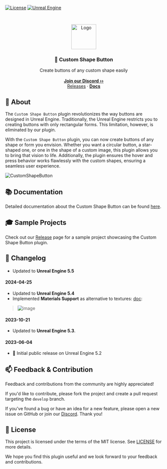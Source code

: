 <a href="https://github.com/JanSeliv/CustomShapeButton/blob/main/LICENSE">![License](https://img.shields.io/badge/license-MIT-brightgreen.svg)</a>
<a href="https://www.unrealengine.com/">![Unreal Engine](https://img.shields.io/badge/Unreal-5.5-dea309?style=flat&logo=unrealengine)</a>

<br/>
<p align="center">
<a href="https://github.com/JanSeliv/CustomShapeButton">
<img src="https://github.com/JanSeliv/CustomShapeButton/blob/main/Resources/Icon128.png?raw=true" alt="Logo" width="80" height="80">
</a>
<h3 align="center">🔘 Custom Shape Button</h3>
<p align="center">
Create buttons of any custom shape easily
<br/>
<br/>
<a href="https://discord.gg/jbWgwDefnE"><strong>Join our Discord ››</strong></a>
<br/>
<a href="https://github.com/JanSeliv/CustomShapeButton/releases">Releases</a>
·
<a href="https://docs.google.com/document/d/1Ws76obIHRMtsdOjB6YP9K7LTjJR-R56h2uv65PKUBL4"><strong>Docs</strong></a>
</p>

## 🌟 About

The `Custom Shape Button` plugin revolutionizes the way buttons are designed in Unreal Engine. Traditionally, the Unreal Engine restricts you to creating buttons with only rectangular forms. This limitation, however, is eliminated by our plugin.

With the `Custom Shape Button` plugin, you can now create buttons of any shape or form you envision. Whether you want a circular button, a star-shaped one, or one in the shape of a custom image, this plugin allows you to bring that vision to life. Additionally, the plugin ensures the hover and press behavior works flawlessly with the custom shapes, ensuring a seamless user experience.

![CustomShapeButton](https://github.com/JanSeliv/CustomShapeButton/assets/20540872/46c3be2c-b325-4528-a626-16a4bb2b4d9c)

## 📚 Documentation

Detailed documentation about the Custom Shape Button can be found [here](https://docs.google.com/document/d/1Ws76obIHRMtsdOjB6YP9K7LTjJR-R56h2uv65PKUBL4).

## 🎓 Sample Projects

Check out our [Release](https://github.com/JanSeliv/CustomShapeButton/releases) page for a sample project showcasing the Custom Shape Button plugin.

## 📅 Changelog
#### 
- Updated to **Unreal Engine 5.5**
#### 2024-04-25
- Updated to **Unreal Engine 5.4**
- Implemented **Materials Support** as alternative to textures: [doc](https://docs.google.com/document/d/1Ws76obIHRMtsdOjB6YP9K7LTjJR-R56h2uv65PKUBL4/edit#heading=h.jlxkng80vqbe):
> ![image](https://github.com/JanSeliv/CustomShapeButton/assets/20540872/c4a083d2-494e-400f-b363-1ffa795024fa)
#### 2023-10-21
- Updated to **Unreal Engine 5.3**.
#### 2023-06-04
- 🎉 Initial public release on Unreal Engine 5.2

## 📫 Feedback & Contribution

Feedback and contributions from the community are highly appreciated!

If you'd like to contribute, please fork the project and create a pull request targeting the `develop` branch.

If you've found a bug or have an idea for a new feature, please open a new issue on GitHub or join our [Discord](https://discord.gg/jbWgwDefnE). Thank you!

## 📜 License

This project is licensed under the terms of the MIT license. See [LICENSE](LICENSE) for more details.

We hope you find this plugin useful and we look forward to your feedback and contributions.
